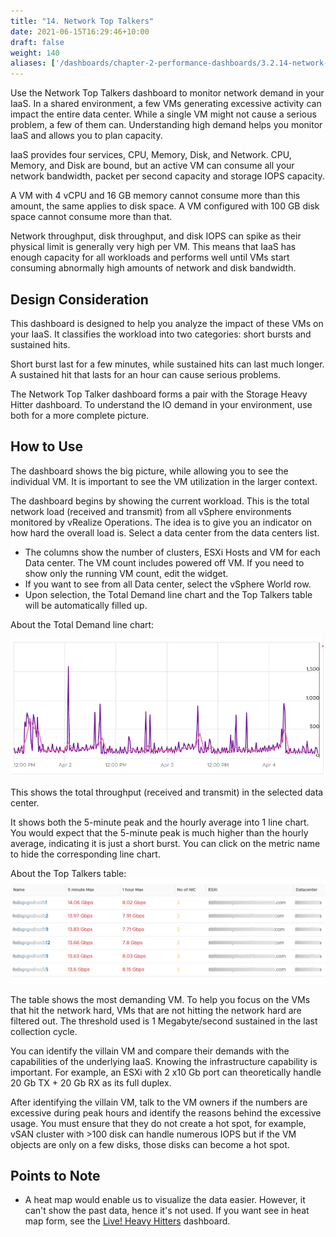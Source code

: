 ```yaml
---
title: "14. Network Top Talkers"
date: 2021-06-15T16:29:46+10:00
draft: false
weight: 140
aliases: ['/dashboards/chapter-2-performance-dashboards/3.2.14-network-top-talkers']
---
```


Use the Network Top Talkers dashboard to monitor network demand in your IaaS. In a shared environment, a few VMs generating excessive activity can impact the entire data center. While a single VM might not cause a serious problem, a few of them can. Understanding high demand helps you monitor IaaS and allows you to plan capacity.

IaaS provides four services, CPU, Memory, Disk, and Network. CPU, Memory, and Disk are bound, but an active VM can consume all your network bandwidth, packet per second capacity and storage IOPS capacity.

A VM with 4 vCPU and 16 GB memory cannot consume more than this amount, the same applies to disk space. A VM configured with 100 GB disk space cannot consume more than that.

Network throughput, disk throughput, and disk IOPS can spike as their physical limit is generally very high per VM. This means that IaaS has enough capacity for all workloads and performs well until VMs start consuming abnormally high amounts of network and disk bandwidth.

## Design Consideration

This dashboard is designed to help you analyze the impact of these VMs on your IaaS. It classifies the workload into two categories: short bursts and sustained hits.

Short burst last for a few minutes, while sustained hits can last much longer. A sustained hit that lasts for an hour can cause serious problems.

The Network Top Talker dashboard forms a pair with the Storage Heavy Hitter dashboard. To understand the IO demand in your environment, use both for a more complete picture.

## How to Use

The dashboard shows the big picture, while allowing you to see the individual VM. It is important to see the VM utilization in the larger context.

The dashboard begins by showing the current workload. This is the total network load (received and transmit) from all vSphere environments monitored by vRealize Operations. The idea is to give you an indicator on how hard the overall load is.
Select a data center from the data centers list.

- The columns show the number of clusters, ESXi Hosts and VM for each Data center. The VM count includes powered off VM. If you need to show only the running VM count, edit the widget.
- If you want to see from all Data center, select the vSphere World row.
- Upon selection, the Total Demand line chart and the Top Talkers table will be automatically filled up.

About the Total Demand line chart:

![Total Demand Chart](3.2.14-fig-1.png)

This shows the total throughput (received and transmit) in the selected data center.

It shows both the 5-minute peak and the hourly average into 1 line chart. You would expect that the 5-minute peak is much higher than the hourly average, indicating it is just a short burst. You can click on the metric name to hide the corresponding line chart.

About the Top Talkers table:
![Top Talkers table](3.2.14-fig-2.png)

The table shows the most demanding VM. To help you focus on the VMs that hit the network hard, VMs that are not hitting the network hard are filtered out. The threshold used is 1 Megabyte/second sustained in the last collection cycle.

You can identify the villain VM and compare their demands with the capabilities of the underlying IaaS. Knowing the infrastructure capability is important. For example, an ESXi with 2 x10 Gb port can theoretically handle 20 Gb TX + 20 Gb RX as its full duplex.

After identifying the villain VM, talk to the VM owners if the numbers are excessive during peak hours and identify the reasons behind the excessive usage. You must ensure that they do not create a hot spot, for example, vSAN cluster with >100 disk can handle numerous IOPS but if the VM objects are only on a few disks, those disks can become a hot spot.

## Points to Note

- A heat map would enable us to visualize the data easier. However, it can't show the past data, hence it's not used. If you want see in heat map form, see the [Live! Heavy Hitters](/dashboards/chapter-6-noc-dashboards/3.6.4-live-heavy-hitter-dashboard/) dashboard.
